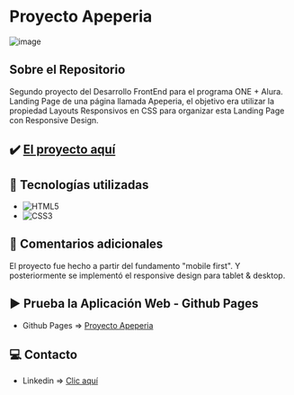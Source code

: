 # Proyecto Apeperia
![image](https://cdn.jsdelivr.net/gh/K3yJey/Proyecto-apeperia@main/img/homePage_Apeperia.jpeg)

## Sobre el Repositorio
Segundo proyecto del Desarrollo FrontEnd para el programa ONE + Alura. Landing Page de una página llamada Apeperia, el objetivo era utilizar la propiedad Layouts Responsivos en CSS para organizar esta Landing Page con Responsive Design.

## ✔️ [El proyecto aquí](https://github.com/K3yJey/Proyecto-apeperia.git)

## 🔧 Tecnologías utilizadas
* ![HTML5](https://img.shields.io/badge/html5-%23E34F26.svg?style=for-the-badge&logo=html5&logoColor=white)
* ![CSS3](https://img.shields.io/badge/css3-%231572B6.svg?style=for-the-badge&logo=css3&logoColor=white)

## 📌 Comentarios adicionales
El proyecto fue hecho a partir del fundamento "mobile first". Y posteriormente se implementó el responsive design para tablet & desktop.

## ▶️ Prueba la Aplicación Web - Github Pages
* Github Pages => [Proyecto Apeperia](https://k3yjey.github.io/Proyecto-apeperia/)

## 💻 Contacto
* Linkedin => [Clic aquí](https://www.linkedin.com/in/k3yjey-dev/)